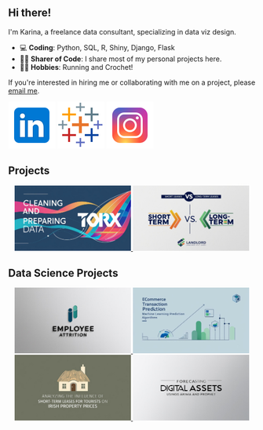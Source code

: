 Hi there! 
---

I'm Karina, a freelance data consultant, specializing in data viz design. 

- :computer: **Coding**: Python, SQL, R, Shiny, Django, Flask
- 👩‍🏫 **Sharer of Code**: I share most of my personal projects here. 
- :running_woman: **Hobbies**: Running and Crochet!

If you're interested in hiring me or collaborating with me on a project, please [email me](mailto:karinajonina@yahoo.com).

<a href='https://www.linkedin.com/in/karinajonina/'>
<img src='icons/icon_linkedin.png'/></a>
<a href='https://public.tableau.com/profile/karina.jonina#!/'>
<img src='icons/icon_tableau.png'/></a>
<a href='https://www.instagram.com/karinajonina?igsh=MTdsa2VoOGRtd296Zw=='>
<img src='icons/icon_insta.png'/></a>


Projects
--- 
<p align="center">
  <a href="https://github.com/kjonina/TORX"> <img src="/icons/TORX.jpg" width="47%" /> </a>
 <a href="https://github.com/kjonina/To-Airbnb-or-Not-to-Airbnb"> <img src="/icons/TO-Airbnb.jpg" width="47%" /> </a>
</p>


Data Science Projects
---

<p align="center">
 <a href="https://github.com/kjonina/Ecommerce-Transaction-Prediction"> <img src="/icons/employee_attrition.jpg" width="47%" /> </a>
  <a href="https://github.com/kjonina/Employee-Attrition"> <img src="/icons/ecommerce.jpg" width="47%" /> </a>
  <a href="https://github.com/kjonina/Analyzing-the-Influence-of-Airbnb-on-Irish-Property-Prices"> <img src="/icons/influsence_Irish_housing_prices.jpg" width="47%" /> </a>
  <a href = "https://github.com/kjonina/forecasting_cryptocurrency_price_and_django_developments"> <img src="/icons/foreacsting.jpg" width="47%" />  </a>
</p>
